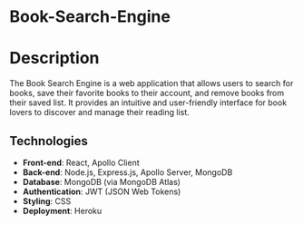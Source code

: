 # Book-Search-Engine

# Description

The Book Search Engine is a web application that allows users to search for books, save their favorite books to their account, and remove books from their saved list. It provides an intuitive and user-friendly interface for book lovers to discover and manage their reading list.

## Technologies

- **Front-end**: React, Apollo Client
- **Back-end**: Node.js, Express.js, Apollo Server, MongoDB
- **Database**: MongoDB (via MongoDB Atlas)
- **Authentication**: JWT (JSON Web Tokens)
- **Styling**: CSS
- **Deployment**: Heroku 

